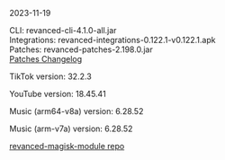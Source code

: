 2023-11-19
  
CLI: revanced-cli-4.1.0-all.jar  
Integrations: revanced-integrations-0.122.1-v0.122.1.apk  
Patches: revanced-patches-2.198.0.jar  
[Patches Changelog](https://github.com/revanced/revanced-patches/releases/tag/v2.198.0)  

TikTok version: 32.2.3  

YouTube version: 18.45.41  

Music (arm64-v8a) version: 6.28.52  

Music (arm-v7a) version: 6.28.52  

[revanced-magisk-module repo](https://github.com/j-hc/revanced-magisk-module)
